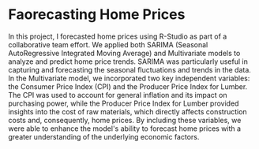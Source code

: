 # Faorecasting Home Prices

In this project, I forecasted home prices using R-Studio as part of a collaborative team effort. We applied both SARIMA (Seasonal AutoRegressive Integrated Moving Average) and Multivariate models to analyze and predict home price trends. SARIMA was particularly useful in capturing and forecasting the seasonal fluctuations and trends in the data. In the Multivariate model, we incorporated two key independent variables: the Consumer Price Index (CPI) and the Producer Price Index for Lumber. The CPI was used to account for general inflation and its impact on purchasing power, while the Producer Price Index for Lumber provided insights into the cost of raw materials, which directly affects construction costs and, consequently, home prices. By including these variables, we were able to enhance the model's ability to forecast home prices with a greater understanding of the underlying economic factors.
